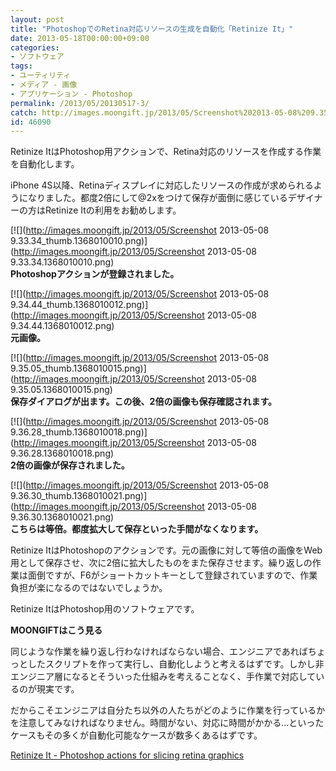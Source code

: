 ```yaml
---
layout: post
title: "PhotoshopでのRetina対応リソースの生成を自動化「Retinize It」"
date: 2013-05-18T00:00:00+09:00
categories:
- ソフトウェア
tags: 
- ユーティリティ
- メディア - 画像
- アプリケーション - Photoshop
permalink: /2013/05/20130517-3/
catch: http://images.moongift.jp/2013/05/Screenshot%202013-05-08%209.35.05_thumb.1368010015.png
id: 46090
---
```

Retinize ItはPhotoshop用アクションで、Retina対応のリソースを作成する作業を自動化します。

  
  

iPhone 4S以降、Retinaディスプレイに対応したリソースの作成が求められるようになりました。都度2倍にして@2xをつけて保存が面倒に感じているデザイナーの方はRetinize Itの利用をお勧めします。

  

[![](http://images.moongift.jp/2013/05/Screenshot 2013-05-08 9.33.34_thumb.1368010010.png)](http://images.moongift.jp/2013/05/Screenshot 2013-05-08 9.33.34.1368010010.png)  
**Photoshopアクションが登録されました。**

  

[![](http://images.moongift.jp/2013/05/Screenshot 2013-05-08 9.34.44_thumb.1368010012.png)](http://images.moongift.jp/2013/05/Screenshot 2013-05-08 9.34.44.1368010012.png)  
**元画像。**

  

[![](http://images.moongift.jp/2013/05/Screenshot 2013-05-08 9.35.05_thumb.1368010015.png)](http://images.moongift.jp/2013/05/Screenshot 2013-05-08 9.35.05.1368010015.png)  
**保存ダイアログが出ます。この後、2倍の画像も保存確認されます。**

  

[![](http://images.moongift.jp/2013/05/Screenshot 2013-05-08 9.36.28_thumb.1368010018.png)](http://images.moongift.jp/2013/05/Screenshot 2013-05-08 9.36.28.1368010018.png)  
**2倍の画像が保存されました。**

  

[![](http://images.moongift.jp/2013/05/Screenshot 2013-05-08 9.36.30_thumb.1368010021.png)](http://images.moongift.jp/2013/05/Screenshot 2013-05-08 9.36.30.1368010021.png)  
**こちらは等倍。都度拡大して保存といった手間がなくなります。**

  

Retinize ItはPhotoshopのアクションです。元の画像に対して等倍の画像をWeb用として保存させ、次に2倍に拡大したものをまた保存させます。繰り返しの作業は面倒ですが、F6がショートカットキーとして登録されていますので、作業負担が楽になるのではないでしょうか。

  

Retinize ItはPhotoshop用のソフトウェアです。

  
  
  

**MOONGIFTはこう見る**

  

同じような作業を繰り返し行わなければならない場合、エンジニアであればちょっとしたスクリプトを作って実行し、自動化しようと考えるはずです。しかし非エンジニア層になるとそういった仕組みを考えることなく、手作業で対応しているのが現実です。

  

だからこそエンジニアは自分たち以外の人たちがどのように作業を行っているかを注意してみなければなりません。時間がない、対応に時間がかかる…といったケースもその多くが自動化可能なケースが数多くあるはずです。

  
  

[Retinize It - Photoshop actions for slicing retina graphics](http://retinize.it/)

